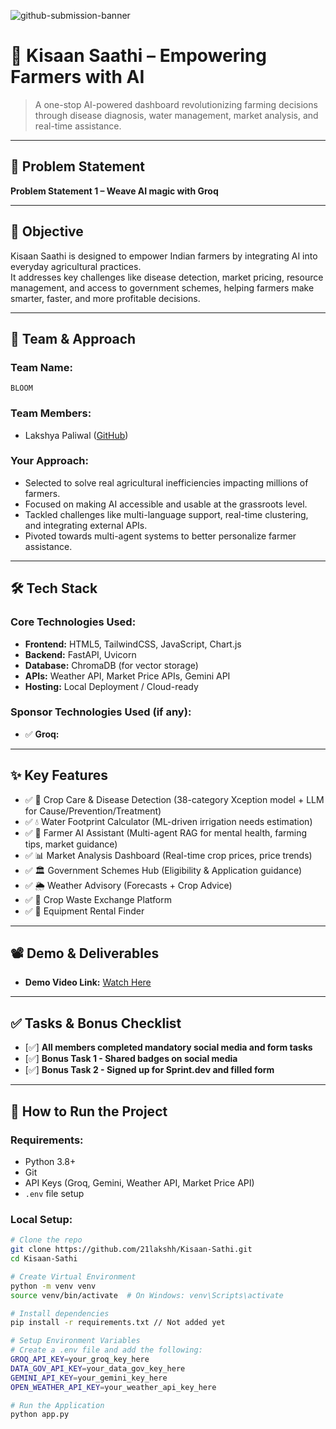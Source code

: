 ![github-submission-banner](https://github.com/user-attachments/assets/a1493b84-e4e2-456e-a791-ce35ee2bcf2f)

# 🌾 Kisaan Saathi – Empowering Farmers with AI

> A one-stop AI-powered dashboard revolutionizing farming decisions through disease diagnosis, water management, market analysis, and real-time assistance.

---

## 📌 Problem Statement

**Problem Statement 1 – Weave AI magic with Groq**

---

## 🎯 Objective

Kisaan Saathi is designed to empower Indian farmers by integrating AI into everyday agricultural practices.  
It addresses key challenges like disease detection, market pricing, resource management, and access to government schemes, helping farmers make smarter, faster, and more profitable decisions.

---

## 🧠 Team & Approach

### Team Name:  
`BLOOM`

### Team Members:  
- Lakshya Paliwal ([GitHub](https://github.com/21lakshh))

### Your Approach:  
- Selected to solve real agricultural inefficiencies impacting millions of farmers.  
- Focused on making AI accessible and usable at the grassroots level.  
- Tackled challenges like multi-language support, real-time clustering, and integrating external APIs.  
- Pivoted towards multi-agent systems to better personalize farmer assistance.

---

## 🛠️ Tech Stack

### Core Technologies Used:
- **Frontend:** HTML5, TailwindCSS, JavaScript, Chart.js
- **Backend:** FastAPI, Uvicorn
- **Database:** ChromaDB (for vector storage)
- **APIs:** Weather API, Market Price APIs, Gemini API
- **Hosting:** Local Deployment / Cloud-ready

### Sponsor Technologies Used (if any):
- ✅ **Groq:**

---

## ✨ Key Features

- ✅ 🧬 Crop Care & Disease Detection (38-category Xception model + LLM for Cause/Prevention/Treatment)
- ✅ 💧 Water Footprint Calculator (ML-driven irrigation needs estimation)
- ✅ 🤖 Farmer AI Assistant (Multi-agent RAG for mental health, farming tips, market guidance)
- ✅ 📊 Market Analysis Dashboard (Real-time crop prices, price trends)
- ✅ 🏛️ Government Schemes Hub (Eligibility & Application guidance)
- ✅ 🌦️ Weather Advisory (Forecasts + Crop Advice)
- ✅ 🔁 Crop Waste Exchange Platform
- ✅ 🚜 Equipment Rental Finder

---

## 📽️ Demo & Deliverables

- **Demo Video Link:** [Watch Here](https://youtu.be/XoOM4berjAY)  

---

## ✅ Tasks & Bonus Checklist

- [✅] **All members completed mandatory social media and form tasks**  
- [✅] **Bonus Task 1 - Shared badges on social media**  
- [✅] **Bonus Task 2 - Signed up for Sprint.dev and filled form**

---

## 🧪 How to Run the Project

### Requirements:
- Python 3.8+
- Git
- API Keys (Groq, Gemini, Weather API, Market Price API)
- `.env` file setup

### Local Setup:
```bash
# Clone the repo
git clone https://github.com/21lakshh/Kisaan-Sathi.git   
cd Kisaan-Sathi

# Create Virtual Environment
python -m venv venv
source venv/bin/activate  # On Windows: venv\Scripts\activate

# Install dependencies
pip install -r requirements.txt // Not added yet

# Setup Environment Variables
# Create a .env file and add the following:
GROQ_API_KEY=your_groq_key_here
DATA_GOV_API_KEY=your_data_gov_key_here
GEMINI_API_KEY=your_gemini_key_here
OPEN_WEATHER_API_KEY=your_weather_api_key_here

# Run the Application
python app.py
